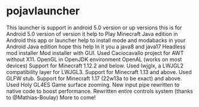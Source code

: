 # pojavlauncher
This launcher is support in android 5.0 version or up versions
this is for Android 5.0 version of version it help to Play Minecraft Java edition in Android this app or launcher help to  install mode and modabacks in your Android Java edition
hope this help
In it you a java8 and java17
 Headless mod installer
 Mod installer with GUI. Used Caciocavallo project for AWT without X11.
 OpenGL in OpenJDK environment
 OpenAL (works on most devices)
 Support for Minecraft 1.12.2 and below. Used lwjglx, a LWJGL2 compatibility layer for LWJGL3.
 Support for Minecraft 1.13 and above. Used GLFW stub.
 Support for Minecraft 1.17 (22w13a to be exact) and above. Used Holy GL4ES
 Game surface zooming.
 New input pipe rewritten to native code to boost performance.
 Rewritten entire controls system (thanks to @Mathias-Boulay)
 More to come!

